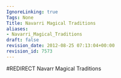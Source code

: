 ```yaml
---
IgnoreLinking: true
Tags: None
Title: Navarri Magical Traditions
aliases:
- Navarri_Magical_Traditions
draft: false
revision_date: 2012-08-25 07:13:04+00:00
revision_id: 7573
---
```


#REDIRECT Navarr Magical Traditions